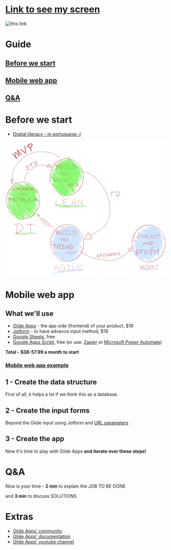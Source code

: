 # [Link to see my screen](https://zoom.us/j/634217994?pwd=UjYzb1BvckpHdjhXM2ROR3hSZDBqZz09)

![this link](http://api.qrserver.com/v1/create-qr-code/?size=650x5650&color=232B95&margin=30&data=https://mvp.without.dev/app/ "this link")

# Guide
## [Before we start](https://mvp.without.dev/app/#before-we-start)
## [Mobile web app](https://mvp.without.dev/app/#mobile-web-app)
## [Q&A](https://mvp.without.dev/app/#qa-1)

# Before we start
  - [Digital literacy - in portuguese :(](http://productsandhacks.com/old/independencia-digital-para-empreendedores/)

![startup's paths](https://github.com/efremfilho/mvp.without.dev/blob/master/book/img/path-by-field.JPG?raw=true "startup's paths")

# Mobile web app

## What we'll use
  - [Glide Apps](https://glideapps.com) - the app side (frontend) of your product, $19
  - [Jotform](https://jotform.com) - to have advance input method, $19
  - [Google Sheets](https://www.google.com/sheets/about/), free
  - [Google Apps Script](https://developers.google.com/apps-script), free (or use: [Zapier](https://zapier.com/) or [Microsoft Power Automate](https://flow.microsoft.com/))
  
**Total - $38-57.99 a month to start**

### [Mobile web app example](https://lgbe.universidadeagora.com/app?ref=mvp.without.dev) 
    
## 1 - Create the data structure

First of all, it helps a lot if we think this as a database.

## 2 - Create the input forms

Beyond the Glide input using Jotform and [URL parameters](https://www.jotform.com/help/71-Prepopulating-Fields-to-Your-JotForm-via-URL-Parameters)

## 3 - Create the app

Now it's time to play with Glide Apps **and iterate over these steps!**

# Q&A
Now is your time - **2 min** to explain the JOB TO BE DONE 

and **3 min** to discuss SOLUTIONS

# Extras
  - [Glide Apps' community](https://community.glideapps.com)
  - [Glide Apps' documentation](https://docs.glideapps.com/all/)
  - [Glide Apps' youtube channel](https://www.youtube.com/channel/UCoPJeYPmYF_5CX9gbPHAG3Q)
